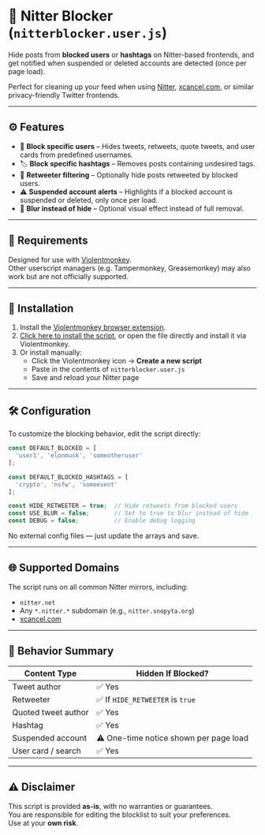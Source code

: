 # 🚫 Nitter Blocker (`nitterblocker.user.js`)

Hide posts from **blocked users** or **hashtags** on Nitter-based frontends, and get notified when suspended or deleted accounts are detected (once per page load).

Perfect for cleaning up your feed when using [Nitter](https://nitter.net), [xcancel.com](https://xcancel.com), or similar privacy-friendly Twitter frontends.

---

## ⚙️ Features

- 🔕 **Block specific users** – Hides tweets, retweets, quote tweets, and user cards from predefined usernames.
- 🏷️ **Block specific hashtags** – Removes posts containing undesired tags.
- 🔁 **Retweeter filtering** – Optionally hide posts retweeted by blocked users.
- ⚠️ **Suspended account alerts** – Highlights if a blocked account is suspended or deleted, only once per load.
- 🎨 **Blur instead of hide** – Optional visual effect instead of full removal.

---

## 🧩 Requirements

Designed for use with [Violentmonkey](https://violentmonkey.github.io/).  
Other userscript managers (e.g. Tampermonkey, Greasemonkey) may also work but are not officially supported.

---

## 🚀 Installation

1. Install the [Violentmonkey browser extension](https://violentmonkey.github.io/).
2. [Click here to install the script](./nitterblocker.user.js), or open the file directly and install it via Violentmonkey.
3. Or install manually:
   - Click the Violentmonkey icon → **Create a new script**
   - Paste in the contents of `nitterblocker.user.js`
   - Save and reload your Nitter page

---

## 🛠️ Configuration

To customize the blocking behavior, edit the script directly:

```js
const DEFAULT_BLOCKED = [
  'user1', 'elonmusk', 'someotheruser'
];

const DEFAULT_BLOCKED_HASHTAGS = [
  'crypto', 'nsfw', 'someevent'
];

const HIDE_RETWEETER = true;  // Hide retweets from blocked users
const USE_BLUR = false;       // Set to true to blur instead of hide
const DEBUG = false;          // Enable debug logging
```

No external config files — just update the arrays and save.

---

## 🌐 Supported Domains

The script runs on all common Nitter mirrors, including:

- `nitter.net`
- Any `*.nitter.*` subdomain (e.g., `nitter.snopyta.org`)
- [xcancel.com](https://xcancel.com)

---

## 🔄 Behavior Summary

| Content Type         | Hidden If Blocked?                      |
|----------------------|------------------------------------------|
| Tweet author         | ✅ Yes                                   |
| Retweeter            | ✅ If `HIDE_RETWEETER` is `true`         |
| Quoted tweet author  | ✅ Yes                                   |
| Hashtag              | ✅ Yes                                   |
| Suspended account    | ⚠️ One-time notice shown per page load   |
| User card / search   | ✅ Yes                                   |

---

## ⚠️ Disclaimer

This script is provided **as-is**, with no warranties or guarantees.  
You are responsible for editing the blocklist to suit your preferences.  
Use at your **own risk**.
